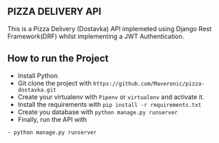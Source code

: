 ## PIZZA DELIVERY API
This is a Pizza Delivery (Dostavka) API implemeted using Django Rest Framework(DRF) whilst implementing a JWT Authentication.


## How to run the Project
- Install Python
- Git clone the project with ```https://github.com/Maveronic/pizza-dostavka.git```
- Create your virtualenv with `Pipenv` or `virtualenv` and activate it.
- Install the requirements with ``` pip install -r requirements.txt ```
- Create you database with `python manage.py runserver` 
- Finally, run the API with
``` 
- python manage.py runserver
